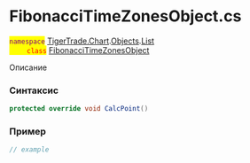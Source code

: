 
# FibonacciTimeZonesObject.cs
<mark style="color:purple;">`namespace`</mark> [TigerTrade.Chart](../../../../../TigerTrade.Chart.md).[Objects](../../../../../TigerTrade.Chart/Objects.md).[List](../../../../../TigerTrade.Chart/Objects/List.md)  
<mark style="color:red;">&nbsp;&nbsp;&nbsp;&nbsp;&nbsp;&nbsp;&nbsp;&nbsp;`class`</mark> [FibonacciTimeZonesObject](../../FibonacciTimeZonesObject.cs.md)

Описание

### Синтаксис
```csharp
protected override void CalcPoint()
```


### Пример  
```csharp
// example
```
                    
                    